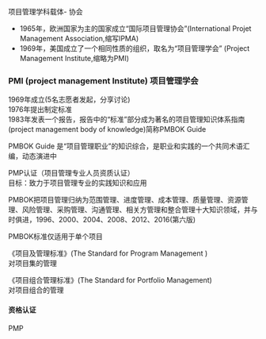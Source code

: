 项目管理学科载体- 协会
- 1965年，欧洲国家为主的国家成立“国际项目管理协会”(International Projet Management Association,缩写IPMA)
- 1969年，美国成立了一个相同性质的组织，取名为“项目管理学会” (Project Management Institute,缩略为PMI)

### PMI (project management Institute) 项目管理学会
1969年成立(5名志愿者发起，分享讨论)  
1976年提出制定标准  
1983年发表一个报告，报告中的“标准”部分成为著名的项目管理知识体系指南(project management body of knowledge)简称PMBOK Guide  

PMBOK Guide 是“项目管理职业”的知识综合，是职业和实践的一个共同术语汇编，动态演进中

PMP认证（项目管理专业人员资质认证）  
目标：致力于项目管理专业的实践知识和应用   

PMBOK把项目管理归纳为范围管理、进度管理、成本管理、质量管理、资源管理、风险管理、采购管理、沟通管理、相关方管理和整合管理十大知识领域，并与时俱进，1996、2000、2004、2008、2012、2016(第六版)  

PMBOK标准仅适用于单个项目  

《项目及管理标准》(The Standard for Program Management )  
对项目集的管理  

《项目组合管理标准》(The Standard for Portfolio Management)  
对项目组合的管理  

#### 资格认证
PMP
